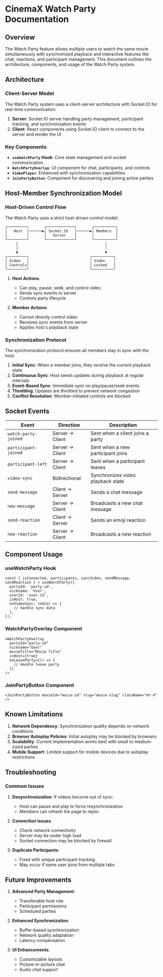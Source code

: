 # CinemaX Watch Party Documentation

## Overview

The Watch Party feature allows multiple users to watch the same movie simultaneously with synchronized playback and interactive features like chat, reactions, and participant management. This document outlines the architecture, components, and usage of the Watch Party system.

## Architecture

### Client-Server Model

The Watch Party system uses a client-server architecture with Socket.IO for real-time communication:

1. **Server**: Socket.IO server handling party management, participant tracking, and synchronization events
2. **Client**: React components using Socket.IO client to connect to the server and render the UI

### Key Components

- **`useWatchParty` Hook**: Core state management and socket communication
- **`WatchPartyOverlay`**: UI component for chat, participants, and controls
- **`VideoPlayer`**: Enhanced with synchronization capabilities
- **`JoinPartyButton`**: Component for discovering and joining active parties

## Host-Member Synchronization Model

### Host-Driven Control Flow

The Watch Party uses a strict host-driven control model:

```
┌─────────┐       ┌─────────────┐       ┌──────────┐
│   Host  │──────▶│ Socket.IO   │──────▶│ Members  │
│         │       │   Server    │       │          │
└─────────┘       └─────────────┘       └──────────┘
     │                                        │
     │                                        │
     ▼                                        ▼
┌─────────┐                            ┌──────────┐
│ Video   │                            │ Video    │
│ Controls│                            │ Locked   │
└─────────┘                            └──────────┘
```

1. **Host Actions**:
   - Can play, pause, seek, and control video
   - Sends sync events to server
   - Controls party lifecycle

2. **Member Actions**:
   - Cannot directly control video
   - Receives sync events from server
   - Applies host's playback state

### Synchronization Protocol

The synchronization protocol ensures all members stay in sync with the host:

1. **Initial Sync**: When a member joins, they receive the current playback state
2. **Continuous Sync**: Host sends updates during playback at regular intervals
3. **Event-Based Sync**: Immediate sync on play/pause/seek events
4. **Throttling**: Updates are throttled to prevent network congestion
5. **Conflict Resolution**: Member-initiated controls are blocked

## Socket Events

| Event                | Direction       | Description                       |
| -------------------- | --------------- | --------------------------------- |
| `watch-party-joined` | Server → Client | Sent when a client joins a party  |
| `participant-joined` | Server → Client | Sent when a new participant joins |
| `participant-left`   | Server → Client | Sent when a participant leaves    |
| `video-sync`         | Bidirectional   | Synchronizes video playback state |
| `send-message`       | Client → Server | Sends a chat message              |
| `new-message`        | Server → Client | Broadcasts a new chat message     |
| `send-reaction`      | Client → Server | Sends an emoji reaction           |
| `new-reaction`       | Server → Client | Broadcasts a new reaction         |

## Component Usage

### useWatchParty Hook

```tsx
const { isConnected, participants, syncVideo, sendMessage, sendReaction } = useWatchParty({
  partyId: 'party-id',
  nickname: 'User',
  userId: 'user-id',
  isHost: true,
  onVideoSync: (data) => {
    // Handle sync data
  },
});
```

### WatchPartyOverlay Component

```tsx
<WatchPartyOverlay
  partyId="party-id"
  nickname="User"
  movieTitle="Movie Title"
  isHost={true}
  onLeaveParty={() => {
    // Handle leave party
  }}
/>
```

### JoinPartyButton Component

```tsx
<JoinPartyButton movieId="movie-id" slug="movie-slug" className="mt-4" />
```

## Known Limitations

1. **Network Dependency**: Synchronization quality depends on network conditions
2. **Browser Autoplay Policies**: Initial autoplay may be blocked by browsers
3. **Scalability**: Current implementation works best with small to medium-sized parties
4. **Mobile Support**: Limited support for mobile devices due to autoplay restrictions

## Troubleshooting

### Common Issues

1. **Desynchronization**: If videos become out of sync:
   - Host can pause and play to force resynchronization
   - Members can refresh the page to rejoin

2. **Connection Issues**:
   - Check network connectivity
   - Server may be under high load
   - Socket connection may be blocked by firewall

3. **Duplicate Participants**:
   - Fixed with unique participant tracking
   - May occur if same user joins from multiple tabs

## Future Improvements

1. **Advanced Party Management**:
   - Transferable host role
   - Participant permissions
   - Scheduled parties

2. **Enhanced Synchronization**:
   - Buffer-based synchronization
   - Network quality adaptation
   - Latency compensation

3. **UI Enhancements**:
   - Customizable layouts
   - Picture-in-picture chat
   - Audio chat support
